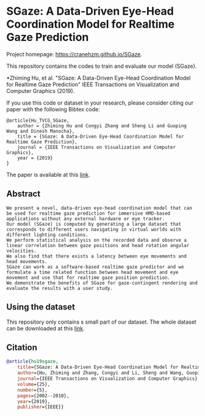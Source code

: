 # SGaze: A Data-Driven Eye-Head Coordination Model for Realtime Gaze Prediction
Project homepage: https://cranehzm.github.io/SGaze.


This repository contains the codes to train and evaluate our model (SGaze).


*Zhiming Hu, et al. "SGaze: A Data-Driven Eye-Head Coordination Model for Realtime Gaze Prediction" IEEE Transactions on Visualization and Computer Graphics (2019).

If you use this code or dataset in your research, please consider citing our paper with the following Bibtex code:

```
@article{Hu_TVCG_SGaze, 
    author = {Zhiming Hu and Congyi Zhang and Sheng Li and Guoping Wang and Dinesh Manocha}, 
    title = {SGaze: A Data-Driven Eye-Head Coordination Model for Realtime Gaze Prediction}, 
    journal = {IEEE Transactions on Visualization and Computer Graphics}, 
    year = {2019}
} 
```
The paper is available at this [link](https://ieeexplore.ieee.org/document/8643434).

## Abstract
```
We present a novel, data-driven eye-head coordination model that can be used for realtime gaze prediction for immersive HMD-based applications without any external hardware or eye tracker. 
Our model (SGaze) is computed by generating a large dataset that corresponds to different users navigating in virtual worlds with different lighting conditions. 
We perform statistical analysis on the recorded data and observe a linear correlation between gaze positions and head rotation angular velocities. 
We also find that there exists a latency between eye movements and head movements. 
SGaze can work as a software-based realtime gaze predictor and we formulate a time related function between head movement and eye movement and use that for realtime gaze position prediction. 
We demonstrate the benefits of SGaze for gaze-contingent rendering and evaluate the results with a user study.
```	

## Using the dataset

This repository only contains s small part of our dataset. The whole dataset can be downloaded at this [link](http://cranehzm.github.io/SGaze).


## Citation
```bibtex
@article{hu19sgaze,
	title={SGaze: A Data-Driven Eye-Head Coordination Model for Realtime Gaze Prediction},
	author={Hu, Zhiming and Zhang, Congyi and Li, Sheng and Wang, Guoping and Manocha, Dinesh},
	journal={IEEE Transactions on Visualization and Computer Graphics},
	volume={25},
	number={5},
	pages={2002--2010},
	year={2019},
	publisher={IEEE}}
```

